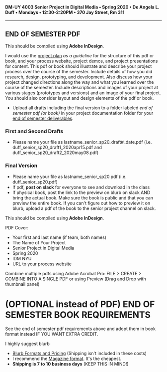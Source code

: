 #### DM-UY 4003 Senior Project in Digital Media • Spring 2020 • De Angela L. Duff • Mondays • 12:30-2:20PM • 370 Jay Street, Rm 311

---

## END OF SEMESTER PDF
This should be compiled using **Adobe InDesign**.

I would use the [project plan](project_plan.md) *as a guideline* for the structure of this pdf or book, and your process website, project demos, and project presentations for content. This pdf or book should illustrate and describe your project process over the course of the semester. Include details of how you did research, design, prototyping, and development. Also discuss how your project changed directions along the way and what you learned over the course of the semester. Include descriptions and images of your project at various stages (prototypes and versions) and an image of your final project. You should also consider layout and design elements of the pdf or book.

* Upload all drafts including the final version to a folder labeled *end of semester pdf (or book)* in your project documentation folder for your [end of semester deliverables](end_of_semester_deliverables.md).

### First and Second Drafts
* Please name your file as lastname_senior_sp20_draft#_date.pdf (i.e. duff_senior_sp20_draft1_2020apr15.pdf and duff_senior_sp20_draft2_2020may08.pdf)

### Final Version
* Please name your file as lastname_senior_sp20.pdf (i.e. duff_senior_sp20.pdf) 
* If pdf, **post on slack** for everyone to see and download in the class
* If physical book, post the link to the preview on blurb on slack AND bring the actual book. Make sure the book is public and that you can preview the entire book. If you can't figure out how to preview it on blurb, upload a pdf of the book to the senior project channel on slack.

This should be compiled using **Adobe InDesign**.   

PDF Cover:
* Your first and last name (if team, both names)
* The Name of Your Project
* Senior Project in Digital Media
* Spring 2020
* IDM NYU
* URL to your process website


Combine multiple pdfs using Adobe Acrobat Pro:
FILE > CREATE > COMBINE INTO A SINGLE PDF
or using Preview (Drag and Drop with thumbnail panel)


# (OPTIONAL instead of PDF) END OF SEMESTER BOOK REQUIREMENTS  

See the end of semester pdf requirements above and adopt them in book format instead IF YOU WANT EXTRA CREDIT.

I highly suggest blurb
* [Blurb Formats and Pricing](http://www.blurb.com/create/book/pricing#color-pocket) (Shipping isn't included in these costs)
* I recommend the [Magazine format](http://www.blurb.com/pricing#magazines). It's the cheapest.
* **Shipping is 7 to 10 business days** (KEEP THIS IN MIND!)









